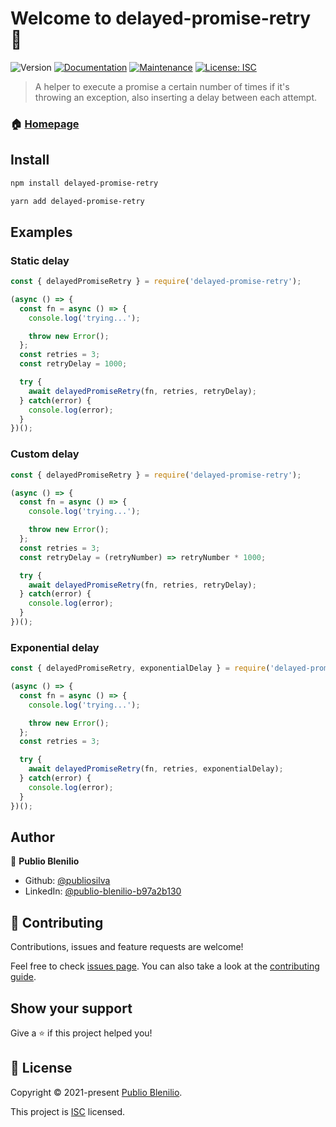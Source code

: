 # Welcome to delayed-promise-retry 👋
![Version](https://img.shields.io/badge/version-0.0.1-blue.svg?cacheSeconds=2592000)
[![Documentation](https://img.shields.io/badge/documentation-yes-brightgreen.svg)](https://github.com/publiosilva/delayed-promise-retry#readme)
[![Maintenance](https://img.shields.io/badge/Maintained%3F-yes-green.svg)](https://github.com/publiosilva/delayed-promise-retry/graphs/commit-activity)
[![License: ISC](https://img.shields.io/github/license/publiosilva/delayed-promise-retry)](https://github.com/publiosilva/delayed-promise-retry/blob/master/LICENSE)

> A helper to execute a promise a certain number of times if it's throwing an exception, also inserting a delay between each attempt.

### 🏠 [Homepage](https://github.com/publiosilva/delayed-promise-retry#readme)

## Install

```sh
npm install delayed-promise-retry
```

```sh
yarn add delayed-promise-retry
```

## Examples

### Static delay

```js
const { delayedPromiseRetry } = require('delayed-promise-retry');

(async () => {
  const fn = async () => {
    console.log('trying...');

    throw new Error();
  };
  const retries = 3;
  const retryDelay = 1000;

  try {
    await delayedPromiseRetry(fn, retries, retryDelay);
  } catch(error) {
    console.log(error);
  }
})();
```

### Custom delay

```js
const { delayedPromiseRetry } = require('delayed-promise-retry');

(async () => {
  const fn = async () => {
    console.log('trying...');

    throw new Error();
  };
  const retries = 3;
  const retryDelay = (retryNumber) => retryNumber * 1000;

  try {
    await delayedPromiseRetry(fn, retries, retryDelay);
  } catch(error) {
    console.log(error);
  }
})();
```

### Exponential delay

```js
const { delayedPromiseRetry, exponentialDelay } = require('delayed-promise-retry');

(async () => {
  const fn = async () => {
    console.log('trying...');

    throw new Error();
  };
  const retries = 3;

  try {
    await delayedPromiseRetry(fn, retries, exponentialDelay);
  } catch(error) {
    console.log(error);
  }
})();
```

## Author

👤 **Publio Blenilio**

* Github: [@publiosilva](https://github.com/publiosilva)
* LinkedIn: [@publio-blenilio-b97a2b130](https://linkedin.com/in/publio-blenilio-b97a2b130)

## 🤝 Contributing

Contributions, issues and feature requests are welcome!

Feel free to check [issues page](https://github.com/publiosilva/delayed-promise-retry/issues). You can also take a look at the [contributing guide](https://github.com/publiosilva/delayed-promise-retry/blob/master/CONTRIBUTING.md).

## Show your support

Give a ⭐️ if this project helped you!


## 📝 License

Copyright © 2021-present [Publio Blenilio](https://github.com/publiosilva).

This project is [ISC](https://github.com/publiosilva/delayed-promise-retry/blob/master/LICENSE) licensed.
